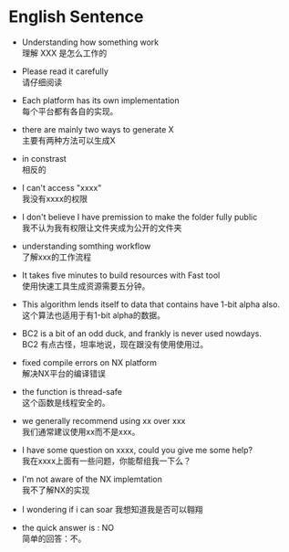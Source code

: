# English Sentence

* Understanding how something work  
  理解 XXX 是怎么工作的  

* Please read it carefully  
  请仔细阅读  

* Each platform has its own implementation   
  每个平台都有各自的实现。
  
* there are mainly two ways to generate X  
  主要有两种方法可以生成X

* in constrast  
  相反的
  
* I can't access "xxxx"  
  我没有xxxx的权限  

* I don't believe I have premission to make the folder fully public  
  我不认为我有权限让文件夹成为公开的文件夹

* understanding somthing workflow  
  了解xxx的工作流程

* It takes five minutes to build resources with Fast tool  
  使用快速工具生成资源需要五分钟。

* This algorithm lends itself to data that contains have 1-bit alpha also.  
  这个算法也适用于有1-bit alpha的数据。
  
* BC2 is a bit of an odd duck, and frankly is never used nowdays.  
  BC2 有点古怪，坦率地说，现在跟没有使用使用过。

* fixed compile errors on NX platform  
  解决NX平台的编译错误

* the function is thread-safe  
  这个函数是线程安全的。

* we generally recommend using xx over xxx  
  我们通常建议使用xx而不是xxx。

* I have some question on xxxx, could you give me some help?  
  我在xxxx上面有一些问题，你能帮组我一下么？

* I'm not aware of the NX implemtation  
  我不了解NX的实现  
  
* I wondering if i can soar
  我想知道我是否可以翱翔
  
* the quick answer is : NO  
  简单的回答：不。